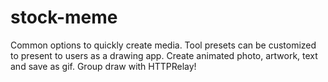 # stock-meme

Common options to quickly create media. Tool presets can be customized to present to users as a drawing app. Create animated photo, artwork, text and save as gif. Group draw with HTTPRelay!

